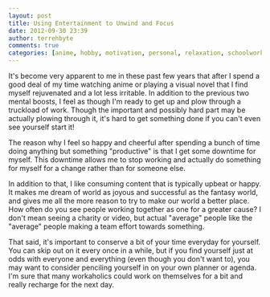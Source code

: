```yaml
---
layout: post
title: Using Entertainment to Unwind and Focus
date: 2012-09-30 23:39
author: terrehbyte
comments: true
categories: [anime, hobby, motivation, personal, relaxation, schoolwork, unwind, visual novel, work, work]
---
```

It's become very apparent to me in these past few years that after I spend a good deal of my time watching anime or playing a visual novel that I find myself rejuvenated and a lot less irritable. In addition to the previous two mental boosts, I feel as though I'm ready to get up and plow through a truckload of work. Though the important and possibly hard part may be actually plowing through it, it's hard to get something done if you can't even see yourself start it!  

The reason why I feel so happy and cheerful after spending a bunch of time doing anything but something "productive" is that I get some downtime for myself. This downtime allows me to stop working and actually do something for myself for a change rather than for someone else.  

In addition to that, I like consuming content that is typically upbeat or happy. It makes me dream of world as joyous and successful as the fantasy world, and gives me all the more reason to try to make our world a better place. How often do you see people working together as one for a greater cause? I don't mean seeing a charity or video, but actual "average" people like the "average" people making a team effort towards something.  

That said, it's important to conserve a bit of your time everyday for yourself. You can skip out on it every once in a while, but if you find yourself just at odds with everyone and everything (even though you don't want to), you may want to consider penciling yourself in on your own planner or agenda. I'm sure that many workaholics could work on themselves for a bit and really recharge for the next day.  